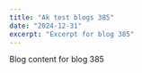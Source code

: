 ```yaml
---
title: "Ak test blogs 385"
date: "2024-12-31"
excerpt: "Excerpt for blog 385"
---
```


Blog content for blog 385